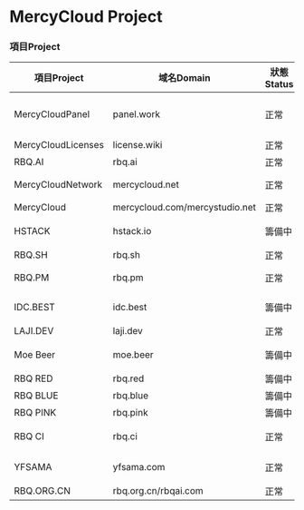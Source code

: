 # MercyCloud Project



### 項目Project

| 項目Project        | 域名Domain                     | 狀態Status | 用途Remark                                   |
| ------------------ | ------------------------------ | ---------- | -------------------------------------------- |
| MercyCloudPanel    | panel.work                     | 正常       | 各種控制面板解析使用域名（翼龍，CloudFlare） |
| MercyCloudLicenses | license.wiki                   | 正常       | 各類授權服務                                 |
| RBQ.AI             | rbq.ai                         | 正常       | 博客                                         |
| MercyCloudNetwork  | mercycloud.net                 | 正常       | MercyCloud Network , 國際官網（AS9886）      |
| MercyCloud         | mercycloud.com/mercystudio.net | 正常       | MercyCloud國内官網                           |
| HSTACK             | hstack.io                      | 籌備中     | HStack最瑟琴的伺服器管理銷售系统             |
| RBQ.SH             | rbq.sh                         | 正常       | 暫為Tumblr（Temp）                           |
| RBQ.PM             | rbq.pm                         | 正常       | 暫為聯係方式自動跳轉(https://t.me/yfsama)    |
| IDC.BEST           | idc.best                       | 籌備中     | 暫定未來VPS售賣頁面網站                      |
| LAJI.DEV           | laji.dev                       | 正常       | 登錄頁/測試使用                              |
| Moe Beer           | moe.beer                       | 籌備中     | Moe Beer/萌吧 社區論壇                       |
| RBQ RED            | rbq.red                        | 籌備中     | 國内API服務/登錄頁                           |
| RBQ BLUE           | rbq.blue                       | 籌備中     | 國際API服務/登錄頁                           |
| RBQ PINK           | rbq.pink                       | 籌備中     | 登錄頁                                       |
| RBQ CI             | rbq.ci                         | 正常       | 開發測試頁面，CI持續集成系統                 |
| YFSAMA             | yfsama.com                     | 正常       | 團隊成員，國内個人介紹頁面                   |
| RBQ.ORG.CN         | rbq.org.cn/rbqai.com           | 正常       | 團隊成員，國内頁面                           |